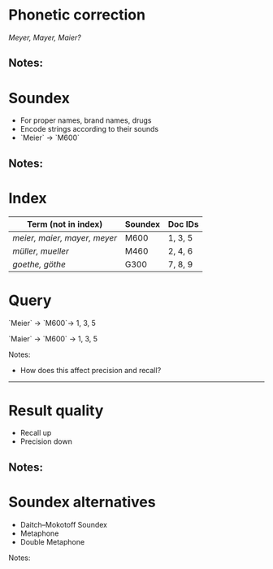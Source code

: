 # Phonetic correction

*Meyer, Mayer, Maier?*

Notes:
---
# Soundex

* <!-- .element: class="fragment" --> For proper names, brand names, drugs
* <!-- .element: class="fragment" --> Encode strings according to their sounds
* <!-- .element: class="fragment" --> `Meier` &rarr; `M600`

Notes:
---
# Index

| Term (not in index) | Soundex | Doc IDs |
|----------------------------|---------|---------|
| _<span class="fragment highlight-fl" data-fragment-index="3">meier</span>, maier, mayer, meyer_ |<span class="fragment highlight-fl" data-fragment-index="3">M600</span> | <span class="fragment highlight-fl" data-fragment-index="3">1, 3, 5</span> |
| _müller, mueller_ | M460 | 2, 4, 6 |
| _goethe, göthe_ | G300 | 7, 8, 9 |
<!-- .element: class="fragment" data-fragment-index="1" -->

# Query <!-- .element: class="fragment" data-fragment-index="2" -->

<p><span class="fragment" data-fragment-index="2">`Meier` &rarr; `M600`</span><span class="fragment"
                                                                                    data-fragment-index="3">&rarr; 1, 3, 5</span>
</p>
<p><span class="fragment" data-fragment-index="4">`Maier` &rarr; `M600` &rarr; 1, 3, 5</span></p>

Notes:
* How does this affect precision and recall?
---
# Result quality

* <!-- .element: class="fragment" data-fragment-index="1" -->Recall up
* <!-- .element: class="fragment" data-fragment-index="1" --> Precision down

Notes:
---
# Soundex alternatives

* Daitch–Mokotoff Soundex
* Metaphone
* Double Metaphone

Notes:
